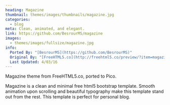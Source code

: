```yaml
---
heading: Magazine
thumbnail: themes/images/thumbnails/magazine.jpg
categories:
  - blog
meta: Clean, animated, and elegant.
link: https://github.com/BesrourMS/magazine
images:
  - themes/images/fullsize/magazine.jpg
info:
  Ported By: "[BesrourMS](https://github.com/BesrourMS)"
  Original By: "[FreeHTML5.co](http://freehtml5.co/preview/?item=magazine-free-html5-bootstrap-template)"
  Last Updated: 4/03/16
---
```


Magazine theme from FreeHTML5.co, ported to Pico.

Magazine is a clean and minimal free html5 bootstrap template. Smooth animation upon scrolling and beautiful typography make this template stand out from the rest. This template is perfect for personal blog.
